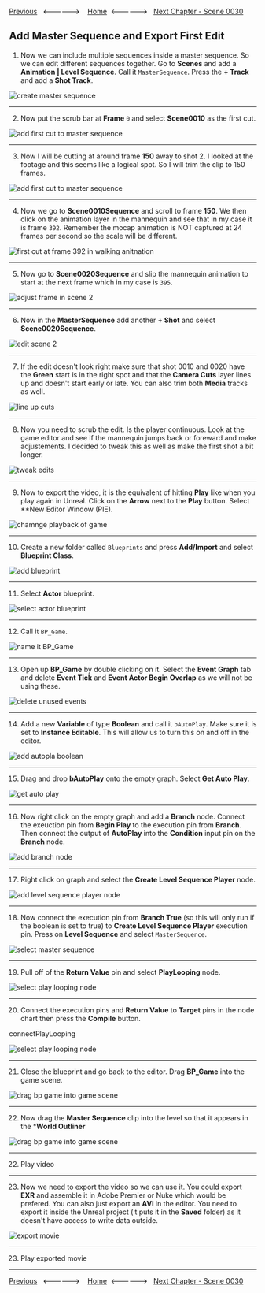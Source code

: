 [Previous](../master/README.md)&nbsp;&nbsp;&nbsp;<------>&nbsp;&nbsp;&nbsp;&nbsp;[Home](../README.md)&nbsp;&nbsp;<------>&nbsp;&nbsp;&nbsp;[Next Chapter - Scene 0030](../shot_30/README.md)

## Add Master Sequence and Export First Edit

1.  Now we can include multiple sequences inside a master sequence.  So we can edit different sequences together.  Go to **Scenes** and add a **Animation | Level Sequence**.  Call it `MasterSequence`.  Press the **+ Track** and add a **Shot Track**.

![create master sequence](../images/createMasterTrack.jpg)

***

2.  Now put the scrub bar at **Frame** `0` and select **Scene0010** as the first cut.

![add first cut to master sequence](../images/addFirstCut.jpg)

***

3.  Now I will be cutting at around frame **150** away to shot 2.  I looked at the footage and this seems like a logical spot.  So I will trim the clip to 150 frames.

![add first cut to master sequence](../images/150FramesLong.jpg)

***

4.  Now we go to **Scene0010Sequence** and scroll to frame **150**.  We then click on the animation layer in the mannequin and see that in my case it is frame `392`. Remember the mocap animation is NOT captured at 24 frames per second so the scale will be different.

![first cut at frame 392 in walking anitnation](../images/firstCut392.jpg)

***

5.  Now go to **Scene0020Sequence** and slip the mannequin animation to start at the next frame which in my case is `395`.

![adjust frame in scene 2](../images/moveScene2To395.jpg)

***

6.  Now in the **MasterSequence** add another **+ Shot** and select **Scene0020Sequence**.

![edit scene 2](../images/scene20Edit.jpg)

***

7. If the edit doesn't look right make sure that shot 0010 and 0020 have the **Green** start is in the right spot and that the **Camera Cuts** layer lines up and doesn't start early or late.  You can also trim both **Media** tracks as well.

![line up cuts](../images/lineUpCut.jpg)

***

8. Now you need to scrub the edit.  Is the player continuous.  Look at the game editor and see if the mannequin jumps back or foreward and make adjustements.  I decided to tweak this as well as make the first shot a bit longer.

![tweak edits](../images/tweakEdits.jpg)

***

9. Now to export the video, it is the equivalent of hitting **Play** like when you play again in Unreal. Click on the **Arrow** next to the **Play** button.  Select **New Editor Window (PIE).

![chamnge playback of game](../images/newPieEditorWindow.jpg)

***

10.  Create a new folder called `Blueprints` and press **Add/Import** and select **Blueprint Class**.

![add blueprint](../images/addBPFolder.jpg)

***

11.  Select **Actor** blueprint.

![select actor blueprint](../images/actorBP.jpg)

***

12.  Call it `BP_Game`.

![name it BP_Game](../images/bp_game.jpg)

***

13. Open up **BP_Game** by double clicking on it.  Select the **Event Graph** tab and delete **Event Tick** and **Event Actor Begin Overlap** as we will not be using these.

![delete unused events](../images/deleteUnusedEvents.jpg)

***

14. Add a new **Variable** of type **Boolean** and call it `bAutoPlay`.  Make sure it is set to **Instance Editable**. This will allow us to turn this on and off in the editor.

![add autopla boolean](../images/addedBooleanforBP.jpg)

***

15.  Drag and drop **bAutoPlay** onto the empty graph.  Select **Get Auto Play**.

![get auto play](../images/dragAutoPlay.jpg)

***

16.  Now right click on the empty graph and add a **Branch** node.  Connect the exeuction pin from **Begin Play** to the execution pin from **Branch**. Then connect the output of **AutoPlay** into the **Condition** input pin on the **Branch** node.

![add branch node](../images/beginPlayBranch.jpg)

***

17.  Right click on graph and select the **Create Level Sequence Player** node.

![add level sequence player node](../images/createLevelPlayer.jpg)

***

18. Now connect the execution pin from **Branch True** (so this will only run if the boolean is set to true) to **Create Level Sequence Player** execution pin.  Press on **Level Sequence** and select `MasterSequence`.

![select master sequence](../images/selectMasterSequence.jpg)

***

19. Pull off of the **Return Value** pin and select **PlayLooping** node.

![select play looping node](../images/playLooping.jpg)

***

20.  Connect the execution pins and **Return Value** to **Target** pins in the node chart then press the **Compile** button.

connectPlayLooping

![select play looping node](../images/playLooping.jpg)

***

21.  Close the blueprint and go back to the editor.  Drag **BP_Game** into the game scene.

![drag bp game into game scene](../images/dragBPIntoGame.jpg)

***

22. Now drag the **Master Sequence** clip into the level so that it appears in the ***World Outliner**

![drag bp game into game scene](../images/.jpg)

***

22.  Play video

***

23. Now we need to export the video so we can use it.  You could export **EXR** and assemble it in Adobe Premier or Nuke which would be prefered.  You can also just export an **AVI** in the editor.  You need to export it inside the Unreal project (it puts it in the **Saved** folder) as it doesn't have access to write data outside.

![export movie](../images/defaultMovieExport.jpg)

***

23.  Play exported movie

***

[Previous](../master/README.md)&nbsp;&nbsp;&nbsp;<------>&nbsp;&nbsp;&nbsp;&nbsp;[Home](../README.md)&nbsp;&nbsp;<------>&nbsp;&nbsp;&nbsp;[Next Chapter - Scene 0030](../shot_30/README.md)